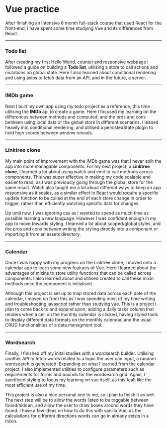 <h1>Vue practice</h1>

<p>
After finishing an intensive 6 month full-stack course that used React for the front-end, I have spent some time studying Vue and its differences from React.
</p>

---

<h3>Todo list</h3>

<p>
After creating my first Hello World, counter and responsive webpage I followed a guide on building a <strong>Todo list</strong>, utilising a store to call actions and mutations on global state. Here I also learned about conditional rendering and using axios to fetch data from an API, and in the future, a server.
</p>

---

<h3>IMDb game</h3>

<p>
Next I built my own app using my todo project as a reference, this time utilising the <strong>IMDb</strong> api to create a game. Here I focused my learning on the differences between methods and computed, and the pros and cons between using local data or the global store in different scenarios. I leaned heavily into conditional rendering, and utilised a persistedState plugin to hold high scores between window reloads.
</p>

---

<h3>Linktree clone</h3>

<p>
My main point of improvement with the IMDb game was that I never split the app into more managable components. For my next project, a <strong>Linktree clone</strong>, I learned a lot about using watch and emit to call methods across components. This was super effective in making my code scalable and easier to read, as I was previously going through the global store for the same result. Watch also taught me a lot about different ways to keep an app responsive as it scales, as a similar effect in React would require a specific update function to be called at the end of each store change in order to trigger, rather than efficiently watching specific data for changes.
</p>

<p>
Up until now, I was ignoring css as I wanted to spend as much time as possible learning a new language. However I was confident enough in my app to move towards styling. I learned a lot about scoped/global styles, and the pros and cons between writing the styling directly into a component or importing it from an assets directory.
</p>

---

<h3>Calendar</h3>

<p>
Once I was happy with my progress on the Linktree clone, I moved onto a calendar app to learn some new features of Vue. Here I learned about the advantages of mixins to store utility functions that can be called across components. I also learned about and utilised created to call these mixin methods once the component is initialised.
<p>

<p>
Although this project is set up to map stored data across each date of the calendar, I moved on from this as I was spending most of my time writing and troubleshooting javascript rather than studying vue. This is a project I plan to come back to and expand upon, adding a daily tasks column that renders when a cell on the monthly calendar is clicked, having styled tools to display different data formats on the monthly calendar, and the usual CRUD functionalities of a data managment tool.
</p>

---

<h3>Wordsearch</h3>

<p>
Finally, I finished off my inital studies with a wordsearch builder. Utilising another API to fetch words related to a topic the user can input, a random wordsearch is generated. Expanding on what I learned from the calendar project, I also implemented utilities to configure parameters such as requirements for forms and bounds for the wordsearch grid. Again, I sacrificed styling to focus my learning on vue itself, as this fealt like the most efficient use of my time.
<p>
  
<p>
This project is also a nice personal one to me, so I plan to finish it as well. The next step will be to allow the words listed to be toggable between found/hidden, and allow the user to draw boxes around words they have found. I have a few ideas on how to do this with vanilla Vue, as the calculations for different directions words can go in already exists in a mixin.
<p>

